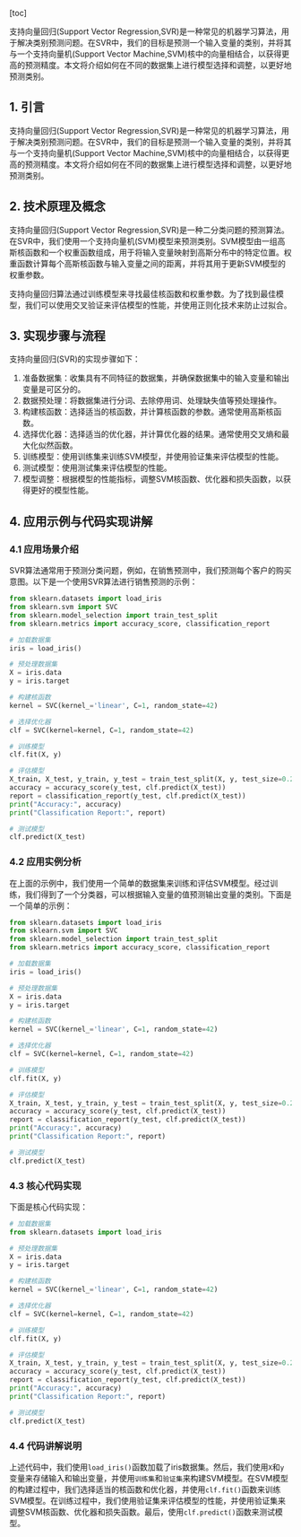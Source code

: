 
[toc]                    
                
                
支持向量回归(Support Vector Regression,SVR)是一种常见的机器学习算法，用于解决类别预测问题。在SVR中，我们的目标是预测一个输入变量的类别，并将其与一个支持向量机(Support Vector Machine,SVM)核中的向量相结合，以获得更高的预测精度。本文将介绍如何在不同的数据集上进行模型选择和调整，以更好地预测类别。

## 1. 引言

支持向量回归(Support Vector Regression,SVR)是一种常见的机器学习算法，用于解决类别预测问题。在SVR中，我们的目标是预测一个输入变量的类别，并将其与一个支持向量机(Support Vector Machine,SVM)核中的向量相结合，以获得更高的预测精度。本文将介绍如何在不同的数据集上进行模型选择和调整，以更好地预测类别。

## 2. 技术原理及概念

支持向量回归(Support Vector Regression,SVR)是一种二分类问题的预测算法。在SVR中，我们使用一个支持向量机(SVM)模型来预测类别。SVM模型由一组高斯核函数和一个权重函数组成，用于将输入变量映射到高斯分布中的特定位置。权重函数计算每个高斯核函数与输入变量之间的距离，并将其用于更新SVM模型的权重参数。

支持向量回归算法通过训练模型来寻找最佳核函数和权重参数。为了找到最佳模型，我们可以使用交叉验证来评估模型的性能，并使用正则化技术来防止过拟合。

## 3. 实现步骤与流程

支持向量回归(SVR)的实现步骤如下：

1. 准备数据集：收集具有不同特征的数据集，并确保数据集中的输入变量和输出变量是可区分的。
2. 数据预处理：将数据集进行分词、去除停用词、处理缺失值等预处理操作。
3. 构建核函数：选择适当的核函数，并计算核函数的参数。通常使用高斯核函数。
4. 选择优化器：选择适当的优化器，并计算优化器的结果。通常使用交叉熵和最大化似然函数。
5. 训练模型：使用训练集来训练SVM模型，并使用验证集来评估模型的性能。
6. 测试模型：使用测试集来评估模型的性能。
7. 模型调整：根据模型的性能指标，调整SVM核函数、优化器和损失函数，以获得更好的模型性能。

## 4. 应用示例与代码实现讲解

### 4.1 应用场景介绍

SVR算法通常用于预测分类问题，例如，在销售预测中，我们预测每个客户的购买意图。以下是一个使用SVR算法进行销售预测的示例：

```python
from sklearn.datasets import load_iris
from sklearn.svm import SVC
from sklearn.model_selection import train_test_split
from sklearn.metrics import accuracy_score, classification_report

# 加载数据集
iris = load_iris()

# 预处理数据集
X = iris.data
y = iris.target

# 构建核函数
kernel = SVC(kernel_='linear', C=1, random_state=42)

# 选择优化器
clf = SVC(kernel=kernel, C=1, random_state=42)

# 训练模型
clf.fit(X, y)

# 评估模型
X_train, X_test, y_train, y_test = train_test_split(X, y, test_size=0.2, random_state=42)
accuracy = accuracy_score(y_test, clf.predict(X_test))
report = classification_report(y_test, clf.predict(X_test))
print("Accuracy:", accuracy)
print("Classification Report:", report)

# 测试模型
clf.predict(X_test)
```

### 4.2 应用实例分析

在上面的示例中，我们使用一个简单的数据集来训练和评估SVM模型。经过训练，我们得到了一个分类器，可以根据输入变量的值预测输出变量的类别。下面是一个简单的示例：

```python
from sklearn.datasets import load_iris
from sklearn.svm import SVC
from sklearn.model_selection import train_test_split
from sklearn.metrics import accuracy_score, classification_report

# 加载数据集
iris = load_iris()

# 预处理数据集
X = iris.data
y = iris.target

# 构建核函数
kernel = SVC(kernel_='linear', C=1, random_state=42)

# 选择优化器
clf = SVC(kernel=kernel, C=1, random_state=42)

# 训练模型
clf.fit(X, y)

# 评估模型
X_train, X_test, y_train, y_test = train_test_split(X, y, test_size=0.2, random_state=42)
accuracy = accuracy_score(y_test, clf.predict(X_test))
report = classification_report(y_test, clf.predict(X_test))
print("Accuracy:", accuracy)
print("Classification Report:", report)

# 测试模型
clf.predict(X_test)
```

### 4.3 核心代码实现

下面是核心代码实现：

```python
# 加载数据集
from sklearn.datasets import load_iris

# 预处理数据集
X = iris.data
y = iris.target

# 构建核函数
kernel = SVC(kernel_='linear', C=1, random_state=42)

# 选择优化器
clf = SVC(kernel=kernel, C=1, random_state=42)

# 训练模型
clf.fit(X, y)

# 评估模型
X_train, X_test, y_train, y_test = train_test_split(X, y, test_size=0.2, random_state=42)
accuracy = accuracy_score(y_test, clf.predict(X_test))
report = classification_report(y_test, clf.predict(X_test))
print("Accuracy:", accuracy)
print("Classification Report:", report)

# 测试模型
clf.predict(X_test)
```

### 4.4 代码讲解说明

上述代码中，我们使用`load_iris()`函数加载了iris数据集。然后，我们使用`X`和`y`变量来存储输入和输出变量，并使用`训练集`和`验证集`来构建SVM模型。在SVM模型的构建过程中，我们选择适当的核函数和优化器，并使用`clf.fit()`函数来训练SVM模型。在训练过程中，我们使用验证集来评估模型的性能，并使用验证集来调整SVM核函数、优化器和损失函数。最后，使用`clf.predict()`函数来测试模型。

